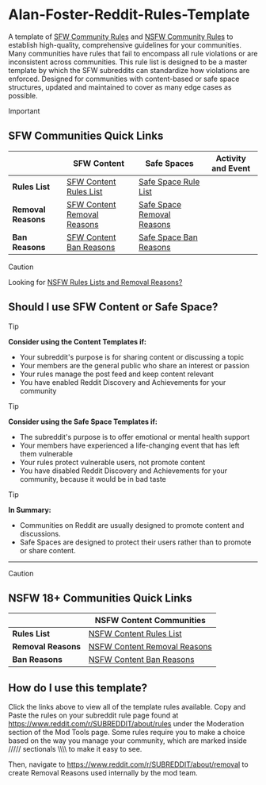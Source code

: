 # Alan-Foster-Reddit-Rules-Template
A template of [SFW Community Rules](https://github.com/Alan-Foster/Alan-Foster-Reddit-Rules-Template?tab=readme-ov-file#sfw-communities-quick-links) and [NSFW Community Rules](https://github.com/Alan-Foster/Alan-Foster-Reddit-Rules-Template?tab=readme-ov-file#nsfw-18-communities-quick-links) to establish high-quality, comprehensive guidelines for your communities. Many communities have rules that fail to encompass all rule violations or are inconsistent across communities. This rule list is designed to be a master template by which the SFW subreddits can standardize how violations are enforced. Designed for communities with content-based or safe space structures, updated and maintained to cover as many edge cases as possible. 

> [!IMPORTANT]
> ## SFW Communities Quick Links
> |                     | SFW Content | Safe Spaces | Activity and Event |
> |---------------------|-------------|-------------|--------------------|
> | **Rules List**      | [SFW Content Rules List](https://github.com/Alan-Foster/Alan-Foster-Reddit-Rules-Template/blob/main/SFW-Content-Rules-List) | [Safe Space Rule List](https://github.com/Alan-Foster/Alan-Foster-Reddit-Rules-Template/blob/main/Safe-Space-Rule-List) |
> | **Removal Reasons** | [SFW Content Removal Reasons](https://github.com/Alan-Foster/Alan-Foster-Reddit-Rules-Template/blob/main/SFW-Content-Removal-Reasons) | [Safe Space Removal Reasons](https://github.com/Alan-Foster/Alan-Foster-Reddit-Rules-Template/blob/main/Safe-Space-Removal-Reasons) |
> | **Ban Reasons**     | [SFW Content Ban Reasons](https://github.com/Alan-Foster/Alan-Foster-Reddit-Rules-Template/blob/main/SFW-Content-Ban-Reasons) | [Safe Space Ban Reasons](https://github.com/Alan-Foster/Alan-Foster-Reddit-Rules-Template/blob/main/Safe-Space-Ban-Reasons) |

> [!CAUTION]
> Looking for [NSFW Rules Lists and Removal Reasons?](https://github.com/Alan-Foster/Alan-Foster-Reddit-Rules-Template?tab=readme-ov-file#nsfw-18-communities-quick-links)



## Should I use SFW Content or Safe Space?


> [!TIP]
> **Consider using the Content Templates if:**
- Your subreddit's purpose is for sharing content or discussing a topic
- Your members are the general public who share an interest or passion
- Your rules manage the post feed and keep content relevant
- You have enabled Reddit Discovery and Achievements for your community


> [!TIP]
> **Consider using the Safe Space Templates if:**
- The subreddit's purpose is to offer emotional or mental health support
- Your members have experienced a life-changing event that has left them vulnerable
- Your rules protect vulnerable users, not promote content
- You have disabled Reddit Discovery and Achievements for your community, because it would be in bad taste

> [!TIP]
> **In Summary:**
- Communities on Reddit are usually designed to promote content and discussions.
- Safe Spaces are designed to protect their users rather than to promote or share content.

- - -

> [!CAUTION]
> ## NSFW 18+ Communities Quick Links
> |                     | NSFW Content Communities |
> |---------------------|--------------------------|
> | **Rules List**      | [NSFW Content Rules List](https://github.com/Alan-Foster/Alan-Foster-Reddit-Rules-Template/blob/main/NSFW-Content-Rules-List)           |
> | **Removal Reasons** | [NSFW Content Removal Reasons](https://github.com/Alan-Foster/Alan-Foster-Reddit-Rules-Template/blob/main/NSFW-Content-Removal-Reasons) |
> | **Ban Reasons**     | [NSFW Content Ban Reasons](https://github.com/Alan-Foster/Alan-Foster-Reddit-Rules-Template/blob/main/NSFW-Content-Ban-Reasons)         |



## How do I use this template?
Click the links above to view all of the template rules available. Copy and Paste the rules on your subreddit rule page found at https://www.reddit.com/r/SUBREDDIT/about/rules under the Moderation section of the Mod Tools page. Some rules require you to make a choice based on the way you manage your community, which are marked inside ///// sectionals \\\\\\\ to make it easy to see.

Then, navigate to https://www.reddit.com/r/SUBREDDIT/about/removal to create Removal Reasons used internally by the mod team.
